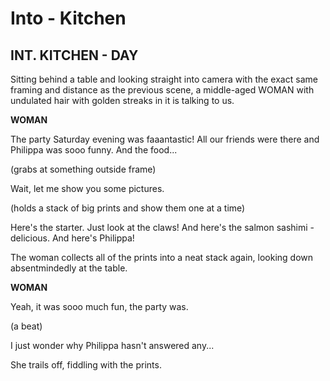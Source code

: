 # Into - Kitchen

## INT. KITCHEN - DAY

Sitting behind a table and looking straight into camera with the exact same framing and distance as the previous scene, a middle-aged WOMAN with undulated hair with golden streaks in it is talking to us.



**WOMAN**

The party Saturday evening was faaantastic! All our friends were there and Philippa was sooo funny. And the food...

\(grabs at something outside frame\)

Wait, let me show you some pictures.

\(holds a stack of big prints and show them one at a time\)

Here's the starter. Just look at the claws! And here's the salmon sashimi - delicious. And here's Philippa!



The woman collects all of the prints into a neat stack again, looking down absentmindedly at the table.



**WOMAN**

Yeah, it was sooo much fun, the party was. 

\(a beat\)

I just wonder why Philippa hasn't answered any...

She trails off, fiddling with the prints.

